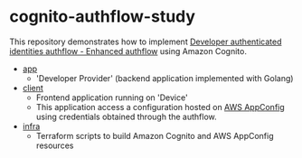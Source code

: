 # cognito-authflow-study

This repository demonstrates how to implement [Developer authenticated identities authflow - Enhanced authflow](https://docs.aws.amazon.com/cognito/latest/developerguide/authentication-flow.html) using Amazon Cognito.

- [app](./app)
  - 'Developer Provider' (backend application implemented with Golang)
- [client](./client)
  - Frontend application running on 'Device' 
  - This application access a configuration hosted on [AWS AppConfig](https://docs.aws.amazon.com/appconfig/latest/userguide/what-is-appconfig.html) using credentials obtained through the authflow.
- [infra](./infra) 
  - Terraform scripts to build Amazon Cognito and AWS AppConfig resources 


